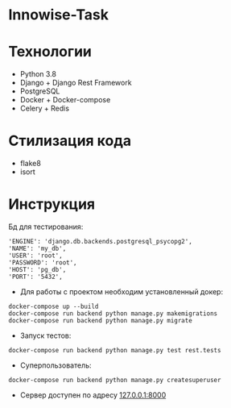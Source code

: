 # Innowise-Task

# Технологии
- Python 3.8
- Django + Django Rest Framework
- PostgreSQL 
- Docker + Docker-compose
- Celery + Redis

# Стилизация кода
- flake8
- isort

# Инструкция
Бд для тестирования:
```$xslt
'ENGINE': 'django.db.backends.postgresql_psycopg2',
'NAME': 'my_db',
'USER': 'root',
'PASSWORD': 'root',
'HOST': 'pg_db',
'PORT': '5432',
```

- Для работы с проектом необходим установленный докер:
```$xslt
docker-compose up --build
docker-compose run backend python manage.py makemigrations
docker-compose run backend python manage.py migrate
```

- Запуск тестов:
```$xslt
docker-compose run backend python manage.py test rest.tests
```

- Суперпользователь:
```$xslt
docker-compose run backend python manage.py createsuperuser
```

- Сервер доступен по адресу [127.0.0.1:8000](http://127.0.0.1:8000/)


